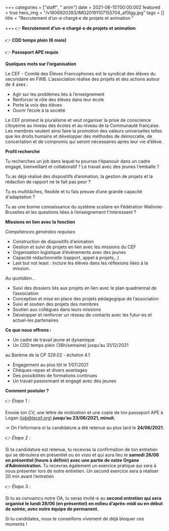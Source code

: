 +++
categories = ["staff", " anim"]
date = 2021-06-15T00:00:00Z
featured = true
hero_img = "/v1606920393/IMG20191107155704_af0lgg.jpg"
tags = []
title = "Recrutement d‘un-e chargé·e de projets et animation "

+++
👉 **Recrutement d‘un-e chargé·e de projets et animation**

👉 **CDD temps plein (6 mois)**

👉 **Passeport APE requis**

**Quelques mots sur l’organisation**

Le CEF - Comité des Élèves Francophones est le syndicat des élèves du secondaire en FWB. L’association réalise des projets et des actions autour de 4 axes :

* Agir sur les problèmes liés à l’enseignement
* Renforcer le rôle des élèves dans leur école
* Porte la voix des élèves
* Ouvrir l’école à la société

Le CEF promeut le pluralisme et veut organiser la prise de conscience citoyenne au niveau des écoles et au niveau de la Communauté française. Les membres veulent ainsi faire la promotion des valeurs universelles telles que les droits humains et développer des méthodes de démocratie, de concertation et de compromis qui seront nécessaires après leur vie d’élève.

**Profil recherché**

Tu recherches un job dans lequel tu pourras t’épanouir dans un cadre engagé, bienveillant et collaboratif ? Le travail avec des jeunes t’emballe ?

Tu as déjà réalisé des dispositifs d’animation, la gestion de projets et la rédaction de rapport ne te fait pas peur ?

Tu es multitâches, flexible et tu fais preuve d’une grande capacité d'adaptation ?

Tu as une bonne connaissance du système scolaire en Fédération Wallonie-Bruxelles et les questions liées à l’enseignement t’intéressent ?

**Missions en lien avec la fonction**

_Compétences générales requises_

* Construction de dispositifs d’animation
* Gestion et suivi de projets en lien avec les missions du CEF
* Organisation logistique d’événements avec des jeunes
* Capacité rédactionnelle (rapport, appel à projets,..)
* Last but not least : inclure les élèves dans les réflexions liées à la mission.

_Au quotidien…_

* Suivi des dossiers liés aux projets en lien avec le plan quadriennal de l’association
* Conception et mise en place des projets pédagogique de l’association
* Suivi et soutien des projets des membres
* Soutien aux collègues dans leurs missions
* Développer et renforcer un réseau de contacts avec les futur-es et actuel-les partenaires

**Ce que nous offrons :**

* Un cadre de travail jeune et dynamique
* Un CDD temps plein (38h/semaine) jusqu’au 31/12/2021

au Barème de la CP 329.02 - échelon 4.1

* Engagement au plus tôt le 1/07/2021
* Chèques-repas et divers avantages
* Des possibilités de formations continues
* Un travail passionnant et engagé avec des jeunes

**Comment postuler ?**

👉 _Étape 1 :_

Envoie ton CV, une lettre de motivation et une copie de ton passeport APE à Logan (job@lecef.org) **jusqu’au 23/06/2021, minuit.**

→ On t’informera si ta candidature a été retenue au plus tard le **24/06/2021.**

👉 _Étape 2 :_

Si ta candidature est retenue, tu recevras la confirmation de ton entretien qui se déroulera en présentiel ou en visio et qui aura lieu le **samedi 26/06 en présentiel (heure à définir) avec une partie de notre Organe d’Administration**. Tu recevras également un exercice pratique qui sera à nous présenter lors de notre entretien. Un second exercice sera à réaliser 20 min avant l’entretien

👉 _Étape 3 :_

Si tu as convaincu notre OA, tu seras invité-e au **second entretien qui sera organisé le lundi 28/06 (en présentiel) en milieu d’après-midi ou en début de soirée, avec notre équipe de permanent.**

Si tu candidates, nous te conseillons vivement de déjà bloquer ces moments !